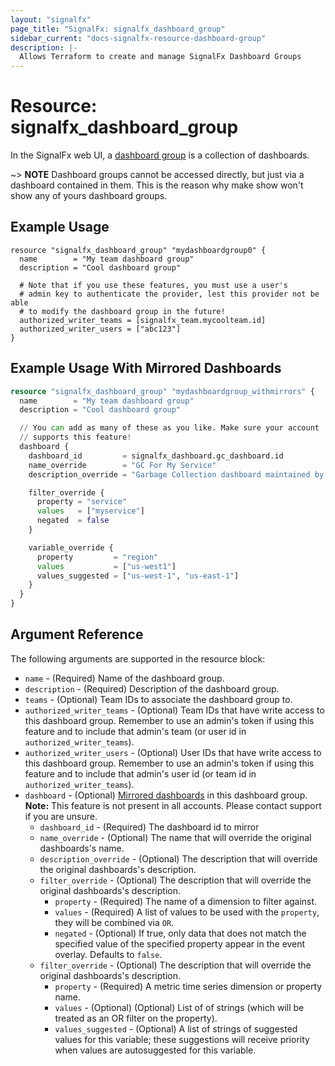 ```yaml
---
layout: "signalfx"
page_title: "SignalFx: signalfx_dashboard_group"
sidebar_current: "docs-signalfx-resource-dashboard-group"
description: |-
  Allows Terraform to create and manage SignalFx Dashboard Groups
---
```


# Resource: signalfx_dashboard_group

In the SignalFx web UI, a [dashboard group](https://developers.signalfx.com/dashboard_groups_reference.html) is a collection of dashboards.

~> **NOTE** Dashboard groups cannot be accessed directly, but just via a dashboard contained in them. This is the reason why make show won't show any of yours dashboard groups.

## Example Usage

```
resource "signalfx_dashboard_group" "mydashboardgroup0" {
  name        = "My team dashboard group"
  description = "Cool dashboard group"

  # Note that if you use these features, you must use a user's
  # admin key to authenticate the provider, lest this provider not be able
  # to modify the dashboard group in the future!
  authorized_writer_teams = [signalfx_team.mycoolteam.id]
  authorized_writer_users = ["abc123"]
}
```

## Example Usage With Mirrored Dashboards

```tf
resource "signalfx_dashboard_group" "mydashboardgroup_withmirrors" {
  name        = "My team dashboard group"
  description = "Cool dashboard group"

  // You can add as many of these as you like. Make sure your account
  // supports this feature!
  dashboard {
    dashboard_id         = signalfx_dashboard.gc_dashboard.id
    name_override        = "GC For My Service"
    description_override = "Garbage Collection dashboard maintained by JVM team"

    filter_override {
      property = "service"
      values   = ["myservice"]
      negated  = false
    }

    variable_override {
      property         = "region"
      values           = ["us-west1"]
      values_suggested = ["us-west-1", "us-east-1"]
    }
  }
}
```

## Argument Reference

The following arguments are supported in the resource block:

* `name` - (Required) Name of the dashboard group.
* `description` - (Required) Description of the dashboard group.
* `teams` - (Optional) Team IDs to associate the dashboard group to.
* `authorized_writer_teams` - (Optional) Team IDs that have write access to this dashboard group. Remember to use an admin's token if using this feature and to include that admin's team (or user id in `authorized_writer_teams`).
* `authorized_writer_users` - (Optional) User IDs that have write access to this dashboard group. Remember to use an admin's token if using this feature and to include that admin's user id (or team id in `authorized_writer_teams`).
* `dashboard` - (Optional) [Mirrored dashboards](https://docs.signalfx.com/en/latest/dashboards/dashboard-mirrors.html) in this dashboard group. **Note:** This feature is not present in all accounts. Please contact support if you are unsure.
  * `dashboard_id` - (Required) The dashboard id to mirror
  * `name_override` - (Optional) The name that will override the original dashboards's name.
  * `description_override` - (Optional) The description that will override the original dashboards's description.
  * `filter_override` - (Optional) The description that will override the original dashboards's description.
    * `property` - (Required) The name of a dimension to filter against.
    * `values` - (Required) A list of values to be used with the `property`, they will be combined via `OR`.
    * `negated` - (Optional) If true,  only data that does not match the specified value of the specified property appear in the event overlay. Defaults to `false`.
  * `filter_override` - (Optional) The description that will override the original dashboards's description.
    * `property` - (Required) A metric time series dimension or property name.
    * `values` - (Optional) (Optional) List of of strings (which will be treated as an OR filter on the property).
    * `values_suggested` - (Optional) A list of strings of suggested values for this variable; these suggestions will receive priority when values are autosuggested for this variable.
